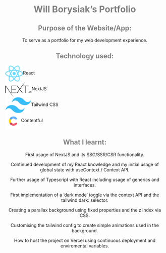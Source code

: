 <div>
 
<h1 style="color: grey" align="center">Will Borysiak’s Portfolio</h1>
 
<h2 style="color: grey" align="center">Purpose of the Website/App:</h2>
 
<p align="center">To serve as a portfolio for my web development experience.<p>
 
<h2 style="color: grey" align="center">Technology used:</h2>
 
<div align="center">
  <div style="display: flex; flex-direction: row">
    <img align="center" src="/assets/readme-icons/react-logo.svg" alt="HTML" height="50"/>
    <p align="center">React</p>
 </div>
</div>
   
<div align="center">
  <div style="display: flex; flex-direction: row">
    <img align="center" src="/assets/readme-icons/nextjs-logo.svg" alt="HTML" height="50"/>
    <p align="center">NextJS</p>
  </div>
</div>
   
 <div align="center">
  <div style="display: flex; flex-direction: row">
    <img align="center" src="/assets/readme-icons/tailwindcss-logo.svg" alt="HTML" height="50"/>
    <p align="center">Tailwind CSS</p>
  </div>
</div>

<div align="center">
  <div style="display: flex; flex-direction: row">
    <img align="center" src="/assets/readme-icons/contentful-logo.svg" alt="HTML" height="50"/>
    <p align="center">Contentful</p>
  </div>
</div>
 
  
<h2 style="color: grey" align="center">What I learnt:</h2>
 
 <p align="center">First usage of NextJS and its SSG/SSR/CSR functionality.</p>
<p align="center">Continued development of my React knowledge and my initial usage of global state with useContext / Context API.</p>
<p align="center">Further usage of Typescript with React including usage of generics and interfaces.</p>
<p align="center">First implementation of a ‘dark mode’ toggle via the context API and the tailwind dark: selector.</p>
<p align="center">Creating a parallax background using fixed properties and the z index via CSS.</p>
<p align="center">Customising the tailwind config to create simple animations used in the background.</p>
<p align="center">How to host the project on Vercel using continuous deployment and enviromental variables.</p>
 
</div>
